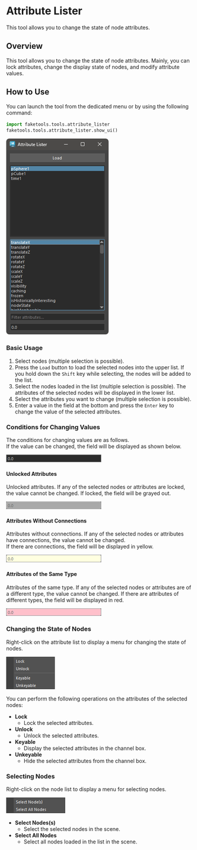# Attribute Lister

This tool allows you to change the state of node attributes.

## Overview

This tool allows you to change the state of node attributes.
Mainly, you can lock attributes, change the display state of nodes, and modify attribute values.

## How to Use

You can launch the tool from the dedicated menu or by using the following command:

```python
import faketools.tools.attribute_lister
faketools.tools.attribute_lister.show_ui()
```

![image001](images/attribute_lister/image001.png)

### Basic Usage

1. Select nodes (multiple selection is possible).
2. Press the `Load` button to load the selected nodes into the upper list. If you hold down the `Shift` key while selecting, the nodes will be added to the list.
3. Select the nodes loaded in the list (multiple selection is possible). The attributes of the selected nodes will be displayed in the lower list.
4. Select the attributes you want to change (multiple selection is possible).
5. Enter a value in the field at the bottom and press the `Enter` key to change the value of the selected attributes.

### Conditions for Changing Values

The conditions for changing values are as follows.  
If the value can be changed, the field will be displayed as shown below.

![image002](images/attribute_lister/image002.png)

#### Unlocked Attributes

Unlocked attributes. If any of the selected nodes or attributes are locked, the value cannot be changed.
If locked, the field will be grayed out.

![image003](images/attribute_lister/image003.png)

#### Attributes Without Connections

Attributes without connections. If any of the selected nodes or attributes have connections, the value cannot be changed.  
If there are connections, the field will be displayed in yellow.

![image004](images/attribute_lister/image004.png)

#### Attributes of the Same Type

Attributes of the same type. If any of the selected nodes or attributes are of a different type, the value cannot be changed.
If there are attributes of different types, the field will be displayed in red.

![image005](images/attribute_lister/image005.png)

### Changing the State of Nodes

Right-click on the attribute list to display a menu for changing the state of nodes.

![image006](images/attribute_lister/image006.png)

You can perform the following operations on the attributes of the selected nodes:

- **Lock**  
  - Lock the selected attributes.
- **Unlock**  
  - Unlock the selected attributes.
- **Keyable**  
  - Display the selected attributes in the channel box.
- **Unkeyable**
  - Hide the selected attributes from the channel box.

### Selecting Nodes

Right-click on the node list to display a menu for selecting nodes.

![image007](images/attribute_lister/image007.png)

- **Select Nodes(s)**
  - Select the selected nodes in the scene.
- **Select All Nodes**
  - Select all nodes loaded in the list in the scene.
